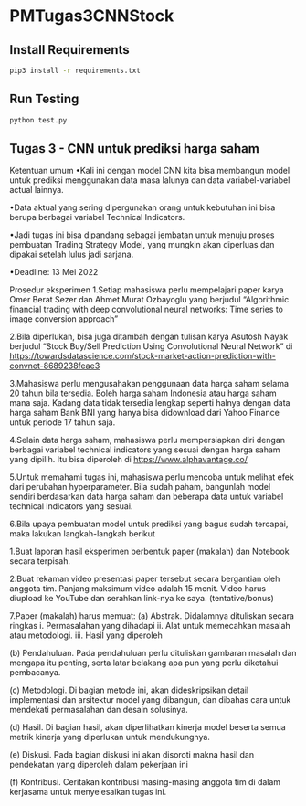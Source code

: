 # PMTugas3CNNStock

## Install Requirements

```bash
pip3 install -r requirements.txt
```

## Run Testing

```bash
python test.py
```

## Tugas 3 - CNN untuk prediksi harga saham

Ketentuan umum
•Kali ini dengan model CNN kita bisa membangun model untuk prediksi menggunakan data masa lalunya dan data variabel-variabel actual lainnya.

•Data aktual yang sering dipergunakan orang untuk kebutuhan ini bisa berupa berbagai variabel Technical Indicators.

•Jadi tugas ini bisa dipandang sebagai jembatan untuk menuju proses pembuatan Trading Strategy Model, yang mungkin akan diperluas dan dipakai setelah lulus jadi sarjana.

•Deadline: 13 Mei 2022

Prosedur eksperimen
1.Setiap mahasiswa perlu mempelajari paper karya Omer Berat Sezer dan Ahmet Murat Ozbayoglu yang berjudul “Algorithmic financial trading with deep convolutional neural networks: Time series to image conversion approach”

2.Bila diperlukan, bisa juga ditambah dengan tulisan karya Asutosh Nayak berjudul “Stock Buy/Sell Prediction Using Convolutional Neural Network” di https://towardsdatascience.com/stock-market-action-prediction-with-convnet-8689238feae3

3.Mahasiswa perlu mengusahakan penggunaan data harga saham selama 20 tahun bila tersedia. Boleh harga saham Indonesia atau harga saham mana saja. Kadang data tidak tersedia lengkap seperti halnya dengan data harga saham Bank BNI yang hanya bisa didownload dari Yahoo Finance untuk periode 17 tahun saja.

4.Selain data harga saham, mahasiswa perlu mempersiapkan diri dengan berbagai variabel technical indicators yang sesuai dengan harga saham yang dipilih. Itu bisa diperoleh di https://www.alphavantage.co/

5.Untuk memahami tugas ini, mahasiswa perlu mencoba untuk melihat efek dari perubahan hyperparameter. Bila sudah paham, bangunlah model sendiri berdasarkan data harga saham dan beberapa data untuk variabel technical indicators yang sesuai.

6.Bila upaya pembuatan model untuk prediksi yang bagus sudah tercapai, maka lakukan langkah-langkah berikut

1.Buat laporan hasil eksperimen berbentuk paper (makalah) dan Notebook secara terpisah.

2.Buat rekaman video presentasi paper tersebut secara bergantian oleh anggota tim. Panjang maksimum video adalah 15 menit. Video harus diupload ke YouTube dan serahkan link-nya ke saya. (tentative/bonus)

7.Paper (makalah) harus memuat:
(a) Abstrak. Didalamnya dituliskan secara ringkas
i. Permasalahan yang dihadapi
ii. Alat untuk memecahkan masalah atau metodologi.
iii. Hasil yang diperoleh

(b) Pendahuluan. Pada pendahuluan perlu dituliskan gambaran masalah dan mengapa itu penting, serta latar belakang apa pun yang perlu diketahui pembacanya.

(c) Metodologi. Di bagian metode ini, akan dideskripsikan detail implementasi dan arsitektur model yang dibangun, dan dibahas cara untuk mendekati permasalahan dan desain solusinya.

(d) Hasil. Di bagian hasil, akan diperlihatkan kinerja model beserta semua metrik kinerja yang diperlukan untuk mendukungnya.

(e) Diskusi. Pada bagian diskusi ini akan disoroti makna hasil dan pendekatan yang diperoleh dalam pekerjaan ini

(f) Kontribusi. Ceritakan kontribusi masing-masing anggota tim di dalam kerjasama untuk menyelesaikan tugas ini.
